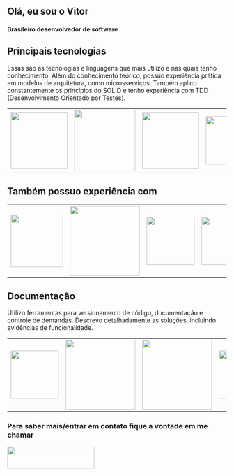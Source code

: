 ## Olá, eu sou o Vitor
#### Brasileiro desenvolvedor de software

<h2>Principais tecnologias</h2>
<p>Essas são as tecnologias e linguagens que mais utilizo e nas quais tenho conhecimento. Além do conhecimento teórico, possuo experiência prática em modelos de arquitetura, como microsserviços. Também aplico constantemente os princípios do SOLID e tenho experiência com TDD (Desenvolvimento Orientado por Testes).</p>
<table>
  <tr>
    <td><img height="130" width="130" src="https://cdn.jsdelivr.net/gh/devicons/devicon@latest/icons/java/java-original-wordmark.svg" /></td>
    <td><img height="140" width="140" src="https://cdn.jsdelivr.net/gh/devicons/devicon@latest/icons/kotlin/kotlin-plain-wordmark.svg" /></td>
    <td><img height="130" width="130" src="https://cdn.jsdelivr.net/gh/devicons/devicon@latest/icons/amazonwebservices/amazonwebservices-plain-wordmark.svg" /></td>
    <td><img height="110" width="110" src="https://cdn.jsdelivr.net/gh/devicons/devicon@latest/icons/postgresql/postgresql-original-wordmark.svg" /></td>
    <td><img height="120" width="120" src="https://cdn.jsdelivr.net/gh/devicons/devicon@latest/icons/spring/spring-original-wordmark.svg" /></td>
  </tr>
</table>

<h2>Também possuo experiência com</h2>
<table>
  <tr>
    <td><img height="120" width="120" src="https://cdn.jsdelivr.net/gh/devicons/devicon/icons/android/android-original-wordmark.svg" /></td>
    <td><img height="160" width="160" src="https://cdn.jsdelivr.net/gh/devicons/devicon@latest/icons/kubernetes/kubernetes-original-wordmark.svg" /></td>
    <td><img height="110" width="110" src="https://cdn.jsdelivr.net/gh/devicons/devicon@latest/icons/azure/azure-original-wordmark.svg" /></td>
    <td><img height="110" width="110" src="https://cdn.jsdelivr.net/gh/devicons/devicon@latest/icons/mongodb/mongodb-plain-wordmark.svg" /></td>
  </tr>
</table>

<h2>Documentação</h2>
<p>Utilizo ferramentas para versionamento de código, documentação e controle de demandas. Descrevo detalhadamente as soluções, incluindo evidências de funcionalidade.</p>
<table>
  <tr>
    <td><img height="110" width="110" src="https://cdn.jsdelivr.net/gh/devicons/devicon@latest/icons/jira/jira-original-wordmark.svg" /></td>
    <td><img height="160" width="160" src="https://cdn.jsdelivr.net/gh/devicons/devicon@latest/icons/swagger/swagger-original-wordmark.svg" /></td>
    <td><img height="160" width="160" src="https://cdn.jsdelivr.net/gh/devicons/devicon@latest/icons/confluence/confluence-original-wordmark.svg" /></td>
    <td><img height="110" width="110" src="https://cdn.jsdelivr.net/gh/devicons/devicon@latest/icons/gitlab/gitlab-plain-wordmark.svg" /></td>
    <td><img height="110" width="110" src="https://cdn.jsdelivr.net/gh/devicons/devicon@latest/icons/git/git-plain-wordmark.svg" /></td>
  </tr>
</table>

<h3>Para saber mais/entrar em contato fique a vontade em me chamar</h3>
<a href="https://www.linkedin.com/in/vitor-de-andrade-moreira-0a68441a7/" target="_blank">
  <img src="https://img.shields.io/badge/-LinkedIn-%230077B5?style=for-the-badge&logo=linkedin&logoColor=white" width="200" height="50" />
</a>
